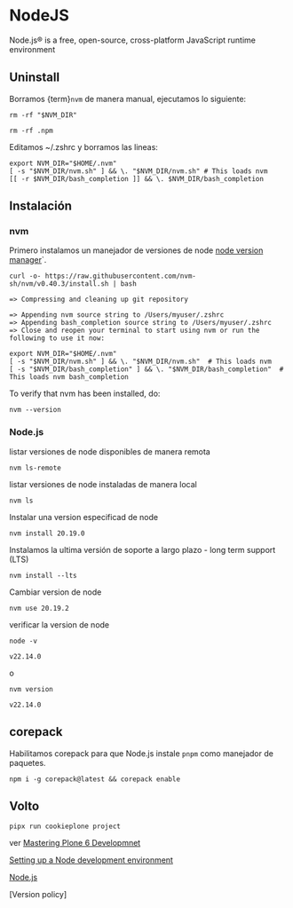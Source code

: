 # NodeJS

Node.js® is a free, open-source, cross-platform JavaScript runtime environment

## Uninstall

Borramos {term}`nvm` de manera manual, ejecutamos lo siguiente:

```shell
rm -rf "$NVM_DIR"
```

```shell
rm -rf .npm
```

Editamos ~/.zshrc y borramos las lineas:


```console
export NVM_DIR="$HOME/.nvm"
[ -s "$NVM_DIR/nvm.sh" ] && \. "$NVM_DIR/nvm.sh" # This loads nvm
[[ -r $NVM_DIR/bash_completion ]] && \. $NVM_DIR/bash_completion
```

## Instalación

### nvm

Primero instalamos un manejador de versiones de node [node version manager](https://github.com/nvm-sh/nvm)`.

```shell
curl -o- https://raw.githubusercontent.com/nvm-sh/nvm/v0.40.3/install.sh | bash
```
```console
=> Compressing and cleaning up git repository

=> Appending nvm source string to /Users/myuser/.zshrc
=> Appending bash_completion source string to /Users/myuser/.zshrc
=> Close and reopen your terminal to start using nvm or run the following to use it now:

export NVM_DIR="$HOME/.nvm"
[ -s "$NVM_DIR/nvm.sh" ] && \. "$NVM_DIR/nvm.sh"  # This loads nvm
[ -s "$NVM_DIR/bash_completion" ] && \. "$NVM_DIR/bash_completion"  # This loads nvm bash_completion
```

To verify that nvm has been installed, do:

```shell
nvm --version
```

### Node.js

listar versiones de node disponibles de manera remota

```shell
nvm ls-remote
```

listar versiones de node instaladas de manera local

```shell
nvm ls
```

Instalar una version especificad de node

```shell
nvm install 20.19.0
```

Instalamos la ultima versión de soporte a largo plazo - long term support (LTS)

```shell
nvm install --lts
```

Cambiar version de node

```shell
nvm use 20.19.2
```

verificar la version de node

```shell
node -v
```

```console
v22.14.0
```

o
```shell
nvm version
```

```console
v22.14.0
```

## corepack

Habilitamos corepack para que Node.js instale `pnpm` como manejador de paquetes.

```shell
npm i -g corepack@latest && corepack enable
```

## Volto

```shell
pipx run cookieplone project
```

ver [Mastering Plone 6 Developmnet](https://training.plone.org/5/mastering-plone/installation.html#installing-plone-frontend)


[Setting up a Node development environment](https://developer.mozilla.org/en-US/docs/Learn/Server-side/Express_Nodejs/development_environment)

[Node.js](https://6.docs.plone.org/volto/contributing/version-policy.html#node-js)

[Version policy] 
